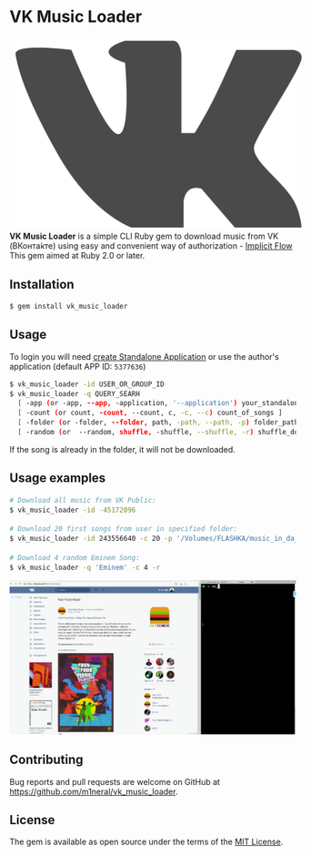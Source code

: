 # VK Music Loader

<a href="https://vk.com"><img src="https://github.com/m1neral/vk_music_loader/blob/gh-wiki/wiki_src/vk_logo.svg" align="left" hspace="10" vspace="6"></a>

**VK Music Loader** is a simple CLI Ruby gem to download music from VK (ВКонта́кте) using easy and convenient way of authorization  - [Implicit Flow](https://new.vk.com/dev/implicit_flow_user)
This gem aimed at Ruby 2.0 or later.

## Installation

```sh
$ gem install vk_music_loader
```

## Usage

To login you will need [create Standalone Application](https://new.vk.com/editapp?act=create) or use the author's application (default APP ID: `5377636`)

```sh
$ vk_music_loader -id USER_OR_GROUP_ID
$ vk_music_loader -q QUERY_SEARH
  [ -app (or -app, --app, -application, '--application') your_standalone_app_id (default: 5377636) ]
  [ -count (or count, -count, --count, c, -c, --c) count_of_songs ]
  [ -folder (or -folder, --folder, path, -path, --path, -p) folder_path_to_download_music, default: 'music' ]
  [ -random (or  --random, shuffle, -shuffle, --shuffle, -r) shuffle_download_flag (default: false) ]
```

If the song is already in the folder, it will not be downloaded.
## Usage examples
```sh
# Download all music from VK Public:
$ vk_music_loader -id -45172096

# Download 20 first songs from user in specified folder:
$ vk_music_loader -id 243556640 -с 20 -p '/Volumes/FLASHKA/music_in_da_bass_car'

# Download 4 random Eminem Song:
$ vk_music_loader -q 'Eminem' -c 4 -r
```
![](https://github.com/m1neral/vk_music_loader/blob/gh-wiki/wiki_src/record.gif)

## Contributing

Bug reports and pull requests are welcome on GitHub at https://github.com/m1neral/vk_music_loader.


## License

The gem is available as open source under the terms of the [MIT License](http://opensource.org/licenses/MIT).

